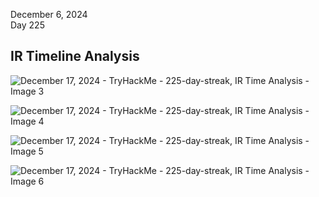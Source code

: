 December 6, 2024<br>
Day 225<br>

<h2>IR Timeline Analysis</h2>


![December 17, 2024  - TryHackMe - 225-day-streak, IR Time Analysis - Image 3](https://github.com/user-attachments/assets/60e6feb2-7d99-4bd8-b1cd-0edace53cfe0)



![December 17, 2024  - TryHackMe - 225-day-streak, IR Time Analysis - Image 4](https://github.com/user-attachments/assets/14242b57-0bfe-4314-a5c7-fe1fe95e9e26)


![December 17, 2024  - TryHackMe - 225-day-streak, IR Time Analysis - Image 5](https://github.com/user-attachments/assets/a5636b2b-45ae-462e-83e7-62a2209c2471)


![December 17, 2024  - TryHackMe - 225-day-streak, IR Time Analysis - Image 6](https://github.com/user-attachments/assets/22af5380-b268-4204-8360-973976246b56)
